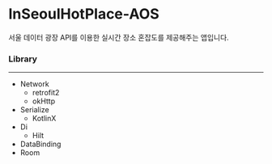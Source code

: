 # InSeoulHotPlace-AOS
서울 데이터 광장 API를 이용한 실시간 장소 혼잡도를 제공해주는 앱입니다.

### Library
---
- Network
  -  retrofit2
  -  okHttp
- Serialize
  - KotlinX
- Di
  - Hilt
- DataBinding
- Room
